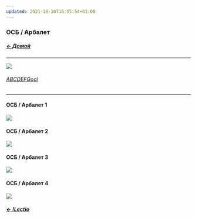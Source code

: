 ```yaml
---
updated: 2021-10-20T16:05:54+03:00
---
```


### ОСБ / Арбалет  
##### [← Домой](!0SB.md)   
***
![](https://telegra.ph/file/591dc1e98963a1b24f844.jpg)
###### [ABCDEFGoal](ABCDEFGoal.md)   
***  
#### ОСБ / Арбалет 1  
[![](https://i.ytimg.com/vi/pouFQqZgRHQ/maxresdefault.jpg)](https://www.youtube.com/watch?v=pouFQqZgRHQ)   

#### ОСБ / Арбалет 2  
[![](https://i.ytimg.com/vi/3BaDN0xDIJc/maxresdefault.jpg)](https://www.youtube.com/watch?v=3BaDN0xDIJc)   

#### ОСБ / Арбалет 3    
[![](https://i.ytimg.com/vi/Wac1Q45IkZA/maxresdefault.jpg)](https://www.youtube.com/watch?v=Wac1Q45IkZA)   

#### ОСБ / Арбалет 4    
[![](https://i.ytimg.com/vi/1TVN-buN9IA/maxresdefault.jpg)](https://youtu.be/1TVN-buN9IA)   

##### [← !Lectio](!Lectio.md)
